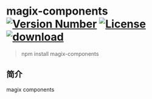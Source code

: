 # magix-components [![Version Number](https://img.shields.io/npm/v/magix-components.svg)](https://github.com/magix-components/magix-components/ "Version Number") [![License](https://img.shields.io/badge/license-MIT-orange.svg)](https://opensource.org/licenses/MIT "License") [![download](https://img.shields.io/npm/dm/magix-components.svg)](https://www.npmjs.com/package/magix-components)
> npm install magix-components

## 简介
magix components